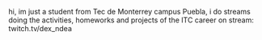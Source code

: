 hi, im just a student from Tec de Monterrey campus Puebla, i do streams doing the activities, homeworks and projects
of the ITC career on stream:
twitch.tv/dex_ndea

<!---
YaheDex/YaheDex is a ✨ special ✨ repository because its `README.md` (this file) appears on your GitHub profile.
You can click the Preview link to take a look at your changes.
--->
